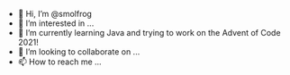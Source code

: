 - 👋 Hi, I’m @smolfrog
- 👀 I’m interested in ...
- 🌱 I’m currently learning Java and trying to work on the Advent of Code 2021!
- 💞️ I’m looking to collaborate on ...
- 📫 How to reach me ...

<!---
smolfrog/smolfrog is a ✨ special ✨ repository because its `README.md` (this file) appears on your GitHub profile.
You can click the Preview link to take a look at your changes.
--->
